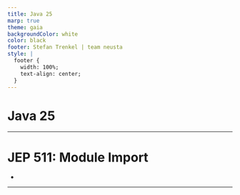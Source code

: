 ```yaml
---
title: Java 25
marp: true
theme: gaia
backgroundColor: white
color: black
footer: Stefan Trenkel | team neusta
style: |
  footer {
    width: 100%;
    text-align: center;
  }
---
```


<!-- _class: lead --> 
# Java 25

---

# JEP 511: Module Import

- 

---